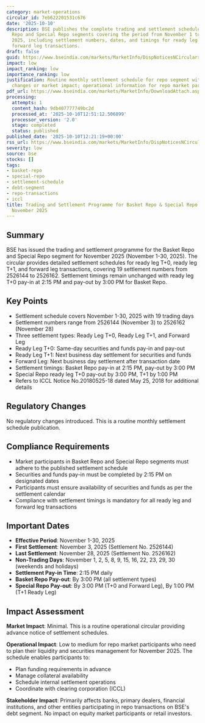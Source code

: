 ```yaml
---
category: market-operations
circular_id: 7eb622201531c676
date: '2025-10-10'
description: BSE publishes the complete trading and settlement schedule for Basket
  Repo and Special Repo segments covering the period from November 1 to November 30,
  2025, including settlement numbers, dates, and timings for ready leg T+0, T+1, and
  forward leg transactions.
draft: false
guid: https://www.bseindia.com/markets/MarketInfo/DispNoticesNCirculars.aspx?Noticeid={A49CB1A3-249E-43C1-9521-FB808394B612}&noticeno=20251010-33&dt=10/10/2025&icount=33&totcount=47&flag=0
impact: low
impact_ranking: low
importance_ranking: low
justification: Routine monthly settlement schedule for repo segment with no regulatory
  changes or market impact; operational information for repo market participants only
pdf_url: https://www.bseindia.com/markets/MarketInfo/DownloadAttach.aspx?id=20251010-33&attachedId=
processing:
  attempts: 1
  content_hash: 9db407777749bc2d
  processed_at: '2025-10-10T12:51:12.506899'
  processor_version: '2.0'
  stage: completed
  status: published
published_date: '2025-10-10T12:21:19+00:00'
rss_url: https://www.bseindia.com/markets/MarketInfo/DispNoticesNCirculars.aspx?Noticeid={A49CB1A3-249E-43C1-9521-FB808394B612}&noticeno=20251010-33&dt=10/10/2025&icount=33&totcount=47&flag=0
severity: low
source: bse
stocks: []
tags:
- basket-repo
- special-repo
- settlement-schedule
- debt-segment
- repo-transactions
- iccl
title: Trading and Settlement Programme for Basket Repo & Special Repo Segment for
  November 2025
---
```


## Summary

BSE has issued the trading and settlement programme for the Basket Repo and Special Repo segment for November 2025 (November 1-30, 2025). The circular provides detailed settlement schedules for ready leg T+0, ready leg T+1, and forward leg transactions, covering 19 settlement numbers from 2526144 to 2526162. Settlement timings remain unchanged with ready leg T+0 pay-in at 2:15 PM and pay-out by 3:00 PM for Basket Repo.

## Key Points

- Settlement schedule covers November 1-30, 2025 with 19 trading days
- Settlement numbers range from 2526144 (November 3) to 2526162 (November 28)
- Three settlement types: Ready Leg T+0, Ready Leg T+1, and Forward Leg
- Ready Leg T+0: Same-day securities and funds pay-in and pay-out
- Ready Leg T+1: Next business day settlement for securities and funds
- Forward Leg: Next business day settlement after transaction date
- Settlement timings: Basket Repo pay-in at 2:15 PM, pay-out by 3:00 PM
- Special Repo ready leg T+0 pay-out by 3:00 PM, T+1 by 1:00 PM
- Refers to ICCL Notice No.20180525-18 dated May 25, 2018 for additional details

## Regulatory Changes

No regulatory changes introduced. This is a routine monthly settlement schedule publication.

## Compliance Requirements

- Market participants in Basket Repo and Special Repo segments must adhere to the published settlement schedule
- Securities and funds pay-in must be completed by 2:15 PM on designated dates
- Participants must ensure availability of securities and funds as per the settlement calendar
- Compliance with settlement timings is mandatory for all ready leg and forward leg transactions

## Important Dates

- **Effective Period**: November 1-30, 2025
- **First Settlement**: November 3, 2025 (Settlement No. 2526144)
- **Last Settlement**: November 28, 2025 (Settlement No. 2526162)
- **Non-Trading Days**: November 1, 2, 5, 8, 9, 15, 16, 22, 23, 29, 30 (weekends and holidays)
- **Settlement Pay-in Time**: 2:15 PM daily
- **Basket Repo Pay-out**: By 3:00 PM (all settlement types)
- **Special Repo Pay-out**: By 3:00 PM (T+0 and Forward Leg), By 1:00 PM (T+1 Ready Leg)

## Impact Assessment

**Market Impact**: Minimal. This is a routine operational circular providing advance notice of settlement schedules.

**Operational Impact**: Low to medium for repo market participants who need to plan their liquidity and securities management for November 2025. The schedule enables participants to:
- Plan funding requirements in advance
- Manage collateral availability
- Schedule internal settlement operations
- Coordinate with clearing corporation (ICCL)

**Stakeholder Impact**: Primarily affects banks, primary dealers, financial institutions, and other entities participating in repo transactions on BSE's debt segment. No impact on equity market participants or retail investors.